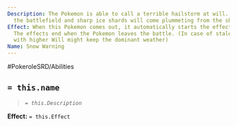 ```yaml
---
Description: The Pokemon is able to call a terrible hailstorm at will. Snow will cover
  the battlefield and sharp ice shards will come plummeting from the sky.
Effect: When this Pokemon comes out, it automatically starts the effects of Hail Weather.
  The effects end when the Pokemon leaves the battle. (In case of stalemate the Pokemon
  with higher Will might keep the dominant weather)
Name: Snow Warning
---
```


#PokeroleSRD/Abilities

## `= this.name`

> *`= this.Description`*

**Effect:** `= this.Effect`

